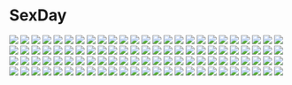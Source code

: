 # SexDay
![](https://konachan.com/image/68304b5eb9d69540bf2075990d0ff3d3/Konachan.com%20-%20176786%20black_hair%20blue_hair%20bra%20brown_hair%20censored%20condom%20cum%20group%20kakinop%20nipples%20nopan%20original%20panties%20panty_pull%20pink_hair%20sex%20thighhighs%20underwear.jpg)
![](https://konachan.com/image/0af646959a55992b767fe63823184a3a/Konachan.com%20-%20194783%20blush%20breasts%20cleavage%20kannatsuki_noboru%20long_hair%20nopan%20open_shirt%20panties%20pink_hair%20purple_eyes%20scan%20thighhighs%20underboob%20underwear.jpg)
![](https://konachan.com/image/dbffe0ddde0d4f2b8c18b1a9245c4dce/Konachan.com%20-%20154392%20animal%20bottle_miku%20fish%20hatsune_miku%20par.%20vocaloid%20water.jpg)
![](https://konachan.com/jpeg/0fa1ac372d1db543bd0477582efe87f4/Konachan.com%20-%20178778%20animal%20ayashiro_kagari%20blue_eyes%20fish%20front_wing%20game_cg%20innocent_girl%20long_hair%20nanaca_mai%20school_uniform.jpg)
![](https://konachan.com/jpeg/ff21bd6c88e65763486122dbb50bc57c/Konachan.com%20-%20232713%20azurite_%28company%29%20black_hair%20breasts%20game_cg%20hamashima_shigeo%20kazama_natsuki%20male%20navel%20panties%20ponytail%20purple_eyes%20shinsou_noise%20skirt%20underwear.jpg)
![](https://konachan.com/image/ef6c436b94865933001fcb04b056d452/Konachan.com%20-%20204788%20armor%20blonde_hair%20brown_hair%20building%20group%20long_hair%20red_eyes%20sideboob%20swd3e2%20thighhighs%20twintails.jpg)
![](https://konachan.com/image/5c10b3afec76f71c12055ffdd50aa2b4/Konachan.com%20-%20196795%202girls%20bikini%20black_hair%20blonde_hair%20breasts%20isuca%20nyantype%20scan%20school_swimsuit%20shimazu_sakuya%20shimazu_suseri%20swimsuit%20tagme_%28artist%29%20wet.jpg)
![](https://konachan.com/jpeg/8e899b589b825ec87f7460926e6d84b1/Konachan.com%20-%20108461%202girls%20blush%20bra%20breasts%20brown_hair%20game_cg%20green_hair%20long_hair%20nipples%20nopan%20short_hair%20tenmaso%20twintails%20underwear%20whirlpool%20yellow_eyes.jpg)
![](https://konachan.com/image/aeac4e68955b7c079be8431717ffd3b2/Konachan.com%20-%20131314%20akitsuki_%28akiduko%29%20clouds%20hatsune_miku%20headphones%20sky%20umbrella%20vocaloid.jpg)
![](https://konachan.com/image/3f60e0773ad85f4fef364dc21c1a8dc1/Konachan.com%20-%20106036%20pastel_chime%20pastel_chime_continue%20suzuki_botan.jpg)
![](https://konachan.com/image/cd26a144e022a8ff3d98c4087abf3488/Konachan.com%20-%20150120%20eyepatch%20navel%20original%20red_eyes%20shitou%20tagme%20thighhighs.jpg)
![](https://konachan.com/jpeg/faeef4fbc7ad02c1444be3ce85d2990e/Konachan.com%20-%20218245%20ayase_eri%20clouds%20flowers%20group%20hoshizora_rin%20kousaka_honoka%20minami_kotori%20nishikino_maki%20signed%20sky%20sonoda_umi%20suito%20toujou_nozomi%20yazawa_nico.jpg)
![](https://konachan.com/image/755974c4402b6342381ab30d1c20ac0b/Konachan.com%20-%2071196%20hatsune_miku%20twintails%20vocaloid.jpg)
![](https://konachan.com/image/0c45e6ac40f4c8fa50908f493b1eb8a9/Konachan.com%20-%2013600%20blue_eyes%20momo_%28shinigami_no_ballad%29%20shinigami_no_ballad%20tagme%20white%20white_hair.jpg)
![](https://konachan.com/image/d1d63dfac876fd9a2019dcef68c31fd9/Konachan.com%20-%20229832%202girls%20aliasing%20black_hair%20blood%20bow%20braids%20breasts%20catgirl%20fang%20kuranosuke%20long_hair%20nipples%20no_bra%20red_eyes%20red_hair%20tail%20topless%20touhou%20twintails.jpg)
![](https://konachan.com/jpeg/4c1760fdde40478f8b2ea8417577f82f/Konachan.com%20-%2035206%20garden_%28galge%29.jpg)
![](https://konachan.com/image/69b4eb23db7e1e4eff71f35befee15da/Konachan.com%20-%20101660%20animal%20cherry_blossoms%20clouds%20flowers%20headphones%20ipod%20megurine_luka%20pink_hair%20sunflower%20tamamono_atae%20train%20tree%20vocaloid.jpg)
![](https://konachan.com/image/22ec0682cf9cf897a47c2478cd4ce882/Konachan.com%20-%20180146%20blush%20clover_day%27s%20glasses%20mvv%20panties%20pantyhose%20purple_hair%20takakura_anri%20twintails%20underwear%20white.jpg)
![](https://konachan.com/image/9db32cb750befc2cecc927a9f5f1957e/Konachan.com%20-%20245426%20clouds%20headband%20long_hair%20red_eyes%20rosuuri%20sky%20watermark%20white_hair%20wings.jpg)
![](https://konachan.com/image/896e86be57388aad8e3f6059540c9d50/Konachan.com%20-%20228681%20anus%20ass%20ball%20baseball%20brown_hair%20nopan%20ookura_okura%20original%20pussy%20shade%20short_hair%20sleeping%20sport%20tan_lines%20uncensored.jpg)
![](https://konachan.com/jpeg/b60498beb97eee2a4debc3313e666fff/Konachan.com%20-%2060056%20bed%20black_eyes%20blush%20bunny%20dress%20kasugano_sora%20long_hair%20socks%20ueda_ryou%20white_hair%20yosuga_no_sora.jpg)
![](https://konachan.com/image/3657065268950ff5a48a49bbaf580bb9/Konachan.com%20-%2028066%20abe_yoshitoshi%20brown_eyes%20brown_hair%20iwakura_lain%20serial_experiments_lain%20short_hair.jpg)
![](https://konachan.com/image/71bbfb2d49377185651f7c82bf0554a7/Konachan.com%20-%20299573%20fukanomi_kafka%20iriam%20japanese_clothes%20kimono%20long_hair%20shimashima08123.jpg)
![](https://konachan.com/jpeg/4051cb05d27a8fc981acccf0789b2c2f/Konachan.com%20-%2069867%20blush%20bra%20breast_grab%20breasts%20censored%20cum%20game_cg%20nipples%20nude%20panties%20purple_hair%20pussy%20short_hair%20skyfish%20spread_legs%20spread_pussy%20tree%20underwear.jpg)
![](https://konachan.com/jpeg/fc347a1cc0c87c407c79d629a0d3ff52/Konachan.com%20-%20204063%20bow%20ebisuzawa_kurumi%20gakkou_gurashi%21%20gloves%20mivit%20night%20purple_eyes%20purple_hair%20rain%20signed%20skirt%20twintails%20water%20watermark%20weapon.jpg)
![](https://konachan.com/image/e9e1be9e72c5d46c32dafe92a0965d0f/Konachan.com%20-%20120333%20bikini%20breasts%20cleavage%20original%20swimsuit%20tomose_shunsaku%20water.jpg)
![](https://konachan.com/image/8748e0ce189c15a5539c62b14a868f4e/Konachan.com%20-%2031382%20amagahara_inaho%20favorite%20game_cg%20happy_margaret%21%20kokonoka.jpg)
![](https://konachan.com/image/ee2985d8cb4dc64f59fbbd28f22eeb08/Konachan.com%20-%2031037%20kimi_ga_aruji_de_shitsuji_ga_ore_de%20maid%20uesugi_mihato.jpg)
![](https://konachan.com/image/b66c31df7a18b8eea15c36fd01bd4ec0/Konachan.com%20-%20222194%20doll%20instrument%20kirisame_marisa%20mivit%20shanghai_doll%20touhou%20violin.jpg)
![](https://konachan.com/image/0bdb4961ede2c8e0d6f997d9253dfca0/Konachan.com%20-%2026609%20animal_ears%20bunnygirl%20minazuki_haruka%20purple_eyes%20purple_hair%20tagme.jpg)
![](https://konachan.com/jpeg/9131e50da82672164ddea36102a2663e/Konachan.com%20-%20238370%20amagai_tarou%20blush%20bra%20breasts%20brown_eyes%20brown_hair%20navel%20open_shirt%20original%20short_hair%20signed%20underwear%20wet.jpg)
![](https://konachan.com/jpeg/e07920386a79f4f16a519d3835867715/Konachan.com%20-%20195439%20kneehighs%20mikanururu%20original%20red_eyes%20red_hair%20short_hair%20tie%20vocaloid.jpg)
![](https://konachan.com/jpeg/2444767b2b8546c4403670d3cb0271e4/Konachan.com%20-%20251474%20aqua_eyes%20blush%20breasts%20censored%20game_cg%20long_hair%20mochio%20necklace%20nipples%20no_bra%20noe_noeru%20panties%20pussy%20pussy_juice%20shirt_lift%20skirt%20underwear.jpg)
![](https://konachan.com/jpeg/fed3fc9b8c9ad53eca4ab9979acdc6f8/Konachan.com%20-%20114811%20animal%20ass%20bikini%20breasts%20cleavage%20fish%20original%20purple_eyes%20swimsuit%20tomose_shunsaku%20underboob%20wet.jpg)
![](https://konachan.com/image/168ed858cd5227e8ae0328d77d2643ad/Konachan.com%20-%209185%20mahou_shoujo_lyrical_nanoha%20mahou_shoujo_lyrical_nanoha_strikers%20panties%20reinforce_zwei%20tagme%20underwear.jpg)
![](https://konachan.com/jpeg/bc3f5e1368b22167f2bd70cc7f2a1ca3/Konachan.com%20-%2032074%20tengen_toppa_gurren_lagann%20transparent%20yoko_littner.jpg)
![](https://konachan.com/image/f323a42d2ecfb6dd3675c263d4e7530d/Konachan.com%20-%20155888%20animal%20aqua_hair%20blue_eyes%20fish%20hatsune_miku%20lm7_%28op-center%29%20long_hair%20scarf%20skirt%20thighhighs%20tie%20twintails%20vocaloid%20weapon.jpg)
![](https://konachan.com/jpeg/161a3e5a6f6cf2abfe0a6145ffa07d5b/Konachan.com%20-%20196642%20dress%20flowers%20hatsune_miku%20long_hair%20pink_hair%20polychromatic%20red_eyes%20sakura_miku%20signed%20twintails%20vilor%20vocaloid.jpg)
![](https://konachan.com/image/b5dec631d49137d7ccac842e5a48818a/Konachan.com%20-%20291631%202girls%20autumn%20azur_lane%20blue_eyes%20building%20clouds%20dress%20food%20gray_hair%20hat%20long_hair%20nishina_kakeri%20purple_eyes%20shoujo_ai%20sky%20twintails%20wink.jpg)
![](https://konachan.com/image/1f59bee8f20720b8755427261e772666/Konachan.com%20-%2043316%20clannad%20ibuki_fuuko%20zoom_layer.jpg)
![](https://konachan.com/jpeg/9dd6d484ab9b3fc346641745e356399a/Konachan.com%20-%20293232%20animal_ears%20barefoot%20blush%20cameltoe%20chinomaron%20gochuumon_wa_usagi_desu_ka%3F%20kafuu_chino%20loli%20long_hair%20panties%20signed%20underwear.jpg)
![](https://konachan.com/jpeg/0e7edba9106127da716823db316643e7/Konachan.com%20-%20285775%20aqua_eyes%20bed%20breast_hold%20breasts%20cutesexyrobutts%20hat%20long_hair%20navel%20nipples%20nude%20pauline%20pussy%20red_hair%20signed%20super_mario%20uncensored.jpg)
![](https://konachan.com/jpeg/cd54d81aaa9248ea839ee5f8d8f97749/Konachan.com%20-%20286521%20bikini%20blush%20breasts%20erect_nipples%20fate_%28series%29%20flowers%20green_eyes%20long_hair%20navel%20swimsuit%20thighhighs%20waifu2x%20water%20watermark%20white_hair.jpg)
![](https://konachan.com/image/e5d425c110283046971e0e7182b70f89/Konachan.com%20-%2045238%20remilia_scarlet%20tokiame%20touhou%20vampire.jpg)
![](https://konachan.com/image/3f44f7cc7f45bfc4addb0ebe6f73695b/Konachan.com%20-%2077125%20blue_hair%20dress%20fire%20food%20fruit%20gayprince%20hat%20hinanawi_tenshi%20long_hair%20red_eyes%20ribbons%20sword%20touhou%20weapon.jpg)
![](https://konachan.com/image/d16658edf121bf37c856aa18fc60bb30/Konachan.com%20-%20152941%20aqua_eyes%20aqua_hair%20hatsune_miku%20itou%20phone%20vocaloid.jpg)
![](https://konachan.com/image/6b2b5678d00042b67a7b21446c207e8b/Konachan.com%20-%20176669%20animal_ears%20bed%20blush%20bow%20brown_eyes%20brown_hair%20catgirl%20chen%20panties%20striped_panties%20tail%20touhou%20underwear%20zan_%28harukahime%29.jpg)
![](https://konachan.com/image/cd6ccceccb1b8050c80e3c55cf05d668/Konachan.com%20-%20189618%20abe_inori%20akiyama_mio%20censored%20cum%20hirasawa_yui%20k-on%21%20kotobuki_tsumugi%20nakano_azusa%20sex%20tainaka_ritsu.jpg)
![](https://konachan.com/jpeg/5164c7cb41953a17aff09cd9d0b70252/Konachan.com%20-%20130214%20boots%20guitar%20hatsune_miku%20instrument%20koyoi_mitsuki%20skirt%20tie%20vocaloid.jpg)
![](https://konachan.com/image/3164696cf4f6d00ad4d6ab8880e8a78b/Konachan.com%20-%20197243%20blonde_hair%20blue_eyes%20blush%20book%20ekakibito%20glasses%20group%20kneehighs%20long_hair%20male%20purple_hair%20red_eyes%20short_hair%20skirt%20sleeping%20twintails%20wink.jpg)
![](https://konachan.com/jpeg/949fd7051591a2087804e5e68d5b10b9/Konachan.com%20-%2086603%20bell_%28rbb%29%20blue_%28rbb%29%20blue_hair%20boots%20clouds%20green_hair%20hat%20kneehighs%20orange_hair%20original%20rainy_%28rbb%29%20ribbons%20rojiko%20see_through%20skirt%20sky%20thighhighs.jpg)
![](https://konachan.com/jpeg/b104199fc33548a5ea941d9d217e494b/Konachan.com%20-%20244374%20gun%20mecha%20memento_vivi%20mobile_suit_gundam%20mobile_suit_zeta_gundam%20robot%20weapon%20zoom_layer.jpg)
![](https://konachan.com/image/d54ffcf0f7d4251abc4bbc2c8914fbdf/Konachan.com%20-%20283892%20armor%20boots%20brown_hair%20dress%20green%20green_eyes%20logo%20long_hair%20madarame_%28kagetsu%29%20magic%20pantyhose%20sword%20tower_of_saviors%20twintails%20weapon.jpg)
![](https://konachan.com/jpeg/2722bd5882c17954831986dd08dd84af/Konachan.com%20-%2077196%20close%20eyepatch%20kobushi_abiru%20sayonara_zetsubou_sensei.jpg)
![](https://konachan.com/image/459c6f3f818e868f9d3cd75656321ad4/Konachan.com%20-%20110803%202girls%20akemi_homura%20black_hair%20bow%20close%20dress%20headband%20hug%20hutuumikan%20kaname_madoka%20long_hair%20pink_hair%20purple_eyes%20school_uniform%20tears%20twintails.jpg)
![](https://konachan.com/image/9bb4f22e920d3aa68b6f602d29dcd994/Konachan.com%20-%2052726%20blonde_hair%20chobits%20dress%20freya%20yellow_eyes.jpg)
![](https://konachan.com/image/4a9a8eef6c103c8e4a9db16adc0584fc/Konachan.com%20-%20259143%20blue_eyes%20braids%20breasts%20dress%20granblue_fantasy%20horns%20koretsuki_aduma%20long_hair%20narmaya_%28granblue_fantasy%29%20pointed_ears%20purple_hair%20sideboob.jpg)
![](https://konachan.com/jpeg/20debbafc1907af57f808d1cc8849112/Konachan.com%20-%20100949%20akemi_homura%20blonde_hair%20cape%20dress%20gun%20kaname_madoka%20miki_sayaka%20pink_hair%20red_hair%20sakura_kyouko%20spear%20sword%20thighhighs%20tomoe_mami%20weapon.jpg)
![](https://konachan.com/image/a56b6bbd72c609870a422c16fb896f39/Konachan.com%20-%20228469%20blonde_hair%20headdress%20mistral_nereis%20pointed_ears%20purple_eyes%20shining_hearts%20taka_tony%20twintails.jpg)
![](https://konachan.com/jpeg/e044fbfd73f48925e689450c09760287/Konachan.com%20-%20249430%20aqua_hair%20green_eyes%20hatsune_miku%20headphones%20kuroyuki_%28pixiv_1558973%29%20long_hair%20microphone%20skirt%20tie%20twintails%20vocaloid.jpg)
![](https://konachan.com/image/96682eb6ef42cf746b308be9a27186c8/Konachan.com%20-%2049631%20aisaka_taiga%20takasu_ryuuji%20toradora%20white.jpg)
![](https://konachan.com/jpeg/c01bc0dd1b9e84879c81b3dd16538e7e/Konachan.com%20-%20275211%20aqua_eyes%20bed%20blonde_hair%20blush%20bodysuit%20bradamante%20braids%20breasts%20cum%20fate_%28series%29%20garter%20long_hair%20nipples%20pussy%20sex%20twintails%20uzuki_karasu%20waifu2x.jpg)
![](https://konachan.com/jpeg/d53ba57ccd3b6b8f21f1650d9c4318a8/Konachan.com%20-%20300182%202girls%20anmi%20black_hair%20blush%20bow%20brown_eyes%20brown_hair%20candy%20cropped%20fan%20flowers%20green_eyes%20japanese_clothes%20kimono%20long_hair%20original%20ponytail%20scan.jpg)
![](https://konachan.com/image/2a0b75ad79048f0d881e7fad2c38d11e/Konachan.com%20-%20251757%20aruken%20building%20city%20clouds%20grass%20nobody%20original%20scenic%20sky%20sunset%20tree.jpg)
![](https://konachan.com/image/3beabb14c63ef4fe499d5465e16e52bb/Konachan.com%20-%2066520%20blue_eyes%20japanese_clothes%20red_hair%20tagme%20white_hair.jpg)
![](https://konachan.com/image/65aea6b9460801fac3a11f24aa237fdb/Konachan.com%20-%20102649%20accelerator%20animal%20choker%20crossover%20dog%20fang%20open_shirt%20otome_youkai_zakuro%20petals%20red_eyes%20short_hair%20to_aru_majutsu_no_index%20white_hair.jpg)
![](https://konachan.com/image/20ab12947ddcea4a58d8ac153074d0c9/Konachan.com%20-%20291443%20all_male%20black_hair%20gradient%20japanese_clothes%20kimetsu_no_yaiba%20male%20purple_eyes%20short_hair%20snowru%20tomioka_giyuu.jpg)
![](https://konachan.com/image/6a9977348013dd90f9a74b58e41e7644/Konachan.com%20-%2011662%20ikkitousen.jpg)
![](https://konachan.com/image/d2e870c22f7ed944e93f8504773262e9/Konachan.com%20-%20116137%20black_hair%20blush%20frogmakina%20green_eyes%20japanese_clothes%20kimono%20long_hair%20original%20petals.jpg)
![](https://konachan.com/jpeg/69ebcfec03b52ce08bb8874318847e60/Konachan.com%20-%20262993%20aqua_eyes%20braids%20breasts%20butterfly%20cait%20elbow_gloves%20gloves%20granblue_fantasy%20horns%20long_hair%20nipples%20nude%20pointed_ears%20purple_hair.jpg)
![](https://konachan.com/jpeg/008d03333392cd95c8ce0147a361db8f/Konachan.com%20-%2077692%20blue_eyes%20bow%20game_cg%20iro_ni_ide_ni_keri_waga_koi_wa%20kaede_yuzuna%20narumi_yuu%20pantyhose%20windmill_%28company%29.jpg)
![](https://konachan.com/image/e68d5017cb654c457206fbe4d434569e/Konachan.com%20-%20198970%20animal%20ass%20blue_eyes%20blue_hair%20book%20cat%20food%20glasses%20hunie_pop%20kaskia%20long_hair%20red_eyes%20red_hair%20tagme%20teddy_bear%20twintails%20underwear%20wristwear.jpg)
![](https://konachan.com/jpeg/5962cb13d4ab044424bcd4e5ff752e73/Konachan.com%20-%20134795%20black_hair%20blush%20bra%20breast_hold%20breasts%20game_cg%20long_hair%20nipples%20owari_mio%20panties%20pantyhose%20peassoft%20tagme_%28artist%29%20underwear.jpg)
![](https://konachan.com/image/71f5c615a48fcbebebb10c8b08ff21da/Konachan.com%20-%2028542%20censored%20chu_x_chu%20cum%20game_cg%20penis%20uesugi_uta%20unisonshift.jpg)
![](https://konachan.com/image/b1f19c1af514578418dbd56eea0e0dc3/Konachan.com%20-%20228545%20aqua_eyes%20bed%20blush%20bra%20breasts%20brown_hair%20cleavage%20glasses%20marugoshi_%28burger54%29%20navel%20shirt_lift%20short_hair%20underwear%20watanabe_you.jpg)
![](https://konachan.com/image/2d2299fbfbc003701318b74c0e77293f/Konachan.com%20-%2055200%20hatsune_miku%20vocaloid.jpg)
![](https://konachan.com/image/03cb449f32a476f9773ae10bd89bc397/Konachan.com%20-%20282895%20clouds%20dark_skin%20dress%20flowers%20hat%20kotoba_noriaki%20long_hair%20original%20scenic%20sky%20water.jpg)
![](https://konachan.com/image/5bbc73c04cb27d584c3e6620a8881073/Konachan.com%20-%206631%20neon_genesis_evangelion%20parody%20soryu_asuka_langley.jpg)
![](https://konachan.com/image/20dfac1bcdbc08ad5c363ee40ce12360/Konachan.com%20-%20160596%20alcd%20brown_hair%20cape%20deedlit%20dress%20long_hair%20pointed_ears%20record_of_lodoss_war%20tree.jpg)
![](https://konachan.com/jpeg/ab2835449d4b5b75576168ec7ff3bab9/Konachan.com%20-%20287482%20ass%20blush%20bra%20kantoku%20kurumi_%28kantoku%29%20open_shirt%20original%20panties%20shirt_lift%20shizuku_%28kantoku%29%20skirt%20skirt_lift%20striped_panties%20thighhighs%20underwear.jpg)
![](https://konachan.com/jpeg/dc8dd1724df246e0399ce27a520f4b24/Konachan.com%20-%20239699%202girls%20bikini%20blonde_hair%20blush%20brown_eyes%20brown_hair%20long_hair%20misaka_mikoto%20short_hair%20skirt%20swim_ring%20swimsuit%20waifu2x%20wink%20yellow_eyes.jpg)
![](https://konachan.com/image/e4ca66d16b3157e97771476649c016d9/Konachan.com%20-%20156279%20aqua_eyes%20aqua_hair%20blush%20hatsune_miku%20komori_fuuka%20long_hair%20scarf%20snow%20twintails%20vocaloid.jpg)
![](https://konachan.com/image/97a7e8085cc842517c7b71f805bb76cb/Konachan.com%20-%20171569%20animal%20bird%20cat%20kaitan%20landscape%20original%20scenic%20sky%20tree.jpg)
![](https://konachan.com/image/53ce111d37fa9769961ec6ae11164e90/Konachan.com%20-%20153502%202girls%20bikini%20blonde_hair%20blue_eyes%20breasts%20brown_eyes%20brown_hair%20cleavage%20fang%20navel%20original%20short_hair%20swimsuit%20water%20yasumori_zen.jpg)
![](https://konachan.com/jpeg/6c059432d93622641aff7fe6b837a4ed/Konachan.com%20-%20131716%20%26_sora_no_mukou_de_sakimasu_you_ni%20akatsuki-works%20game_cg%20honoue_maki%20kanno_kou%20saeki_hokuto.jpg)
![](https://konachan.com/jpeg/ce42cbc060c3146ef32548e5c04c27ce/Konachan.com%20-%2049301%20animal_ears%20black_hair%20blush%20ch%40r%20long_hair%20necro-san%20original%20thighhighs%20tie%20yellow_eyes%20zettai_ryouiki.jpg)
![](https://konachan.com/image/207564e7124add4a0563e82d33ade44c/Konachan.com%20-%209125%20murakami_suigun.jpg)
![](https://konachan.com/jpeg/ed7a534404ee91cc2aee3212de479041/Konachan.com%20-%20101252%20animal_ears%20blush%20bunny_ears%20bunnygirl%20chibi%20flowers%20green_hair%20hatsune_miku%20long_hair%20neko_sakana%20thighhighs%20vocaloid%20white.jpg)
![](https://konachan.com/jpeg/7ecd47a4a5e8e442301e57fcdd3ba1e6/Konachan.com%20-%20213221%20beach%20blush%20breasts%20brown_hair%20cropped%20feathers%20hat%20nipples%20no_bra%20nopan%20red_eyes%20rukitsura%20see_through%20skirt%20thighhighs%20touhou%20water%20wet%20wings.jpg)
![](https://konachan.com/image/9437e262cb3b9f162906fa1408c054ef/Konachan.com%20-%2060295%20blonde_hair%20blue_eyes%20breasts%20cleavage%20sword%20tagme%20weapon%20xiga.jpg)
![](https://konachan.com/image/93f917168c8ae8e1618bffb27f949dbf/Konachan.com%20-%2071435%20hanato_kobato%20kobato.jpg)
![](https://konachan.com/jpeg/52ecd903ed8402a4759518c0c406936b/Konachan.com%20-%20282396%20blush%20breasts%20brown_eyes%20cum%20futanari%20gloves%20gray_hair%20gun%20long_hair%20nipples%20no_bra%20nopan%20penis%20ponytail%20pussy%20sex%20shirt_lift%20skirt%20tie%20weapon.jpg)
![](https://konachan.com/jpeg/6b9c4d3752ae41a6e7a85853fcbedf92/Konachan.com%20-%20228675%20blush%20bra%20fellatio%20game_cg%20green_eyes%20kobuichi%20long_hair%20muririn%20necklace%20open_shirt%20penis%20red_hair%20shirt%20tenshinranman%20uncensored%20underwear%20yuzusoft.jpg)
![](https://konachan.com/image/bec9fc421daaa6132e669922dc2ff1fb/Konachan.com%20-%20116507%20hatsune_miku%20vocaloid.jpg)
![](https://konachan.com/jpeg/1e3766c67781df910d1b68c378ebe632/Konachan.com%20-%20257574%20aliasing%20animal%20anthropomorphism%20azur_lane%20bird%20blonde_hair%20clouds%20enterprise_%28azur_lane%29%20hat%20long_hair%20maosame%20purple_eyes%20sky.jpg)
![](https://konachan.com/jpeg/e494e164427a97dc4eeb3dea44c819ba/Konachan.com%20-%20188733%20animal%20blonde_hair%20chiccha_love_apart%20fox%20galette%20loli%20long_hair%20nipples%20panties%20pikazo%20tama_%28chiccha_love_apart%29%20topless%20torikai_nina%20underwear.jpg)
![](https://konachan.com/image/8c994212e57b8127628186d128f7ccfc/Konachan.com%20-%2078182%20air%20kamio_haruko%20kamio_misuzu%20sky%20skyt2.jpg)
![](https://konachan.com/image/b3edff9527a47279567c085b176adc0f/Konachan.com%20-%20213275%20anmi%20aqua_eyes%20blonde_hair%20braids%20dress%20elsa_%28frozen%29%20frozen_%28disney%29%20polychromatic.jpg)
![](https://konachan.com/jpeg/6dbcc0998afe69a81d38fabc9ce166e4/Konachan.com%20-%20201354%20anus%20breasts%20empress%20game_cg%20mamiya_marie%20nipples%20nude%20pussy%20red_hair%20sei_shoujo%20starless%20stockings%20thighhighs%20uncensored.jpg)
![](https://konachan.com/jpeg/2a6f502a1ff1ba2193890e8d1792966d/Konachan.com%20-%20108577%20animal%20dress%20frog%20green_hair%20japanese_clothes%20kochiya_sanae%20long_hair%20miko%20navel%20shin_osada%20snake%20touhou.jpg)
